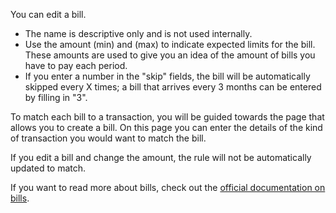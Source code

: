 You can edit a bill.

* The name is descriptive only and is not used internally.
* Use the amount (min) and (max) to indicate expected limits for the bill. These amounts are used to give you an idea of the amount of bills you have to pay each period.
* If you enter a number in the "skip" fields, the bill will be automatically skipped every X times; a bill that arrives every 3 months can be entered by filling in "3".

To match each bill to a transaction, you will be guided towards the page that allows you to create a bill. On this page you can enter the details of the kind of transaction you would want to match the bill.

If you edit a bill and change the amount, the rule will not be automatically updated to match.

If you want to read more about bills, check out the [official documentation on bills](https://drive.google.com/open?id=1sDoxpqcmcRhNYQ1cNjtDYSsumyeQEA9d).
